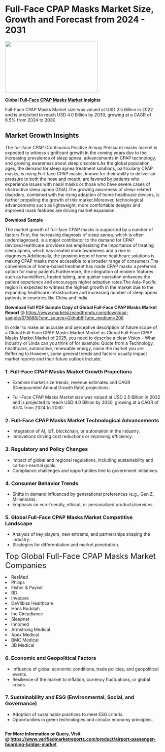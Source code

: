 <H1>Full-Face CPAP Masks Market Size, Growth and Forecast from 2024 - 2031</H1><img class="aligncenter size-medium wp-image-584254" src="https://thirdeyenews.in/wp-content/uploads/2024/09/Global-Market-Research-300x168.jpeg" alt="" width="300" height="168" /><p><strong>Global&nbsp;<a href="https://www.marketsizeandtrends.com/download-sample/675868/?utm_source=Github8j?utm_medium=208">Full-Face CPAP Masks Market</a> Insights</strong></p><p>Full-Face CPAP Masks Market size was valued at USD 2.5 Billion in 2022 and is projected to reach USD 4.0 Billion by 2030, growing at a CAGR of 6.5% from 2024 to 2030.</p><p><h2>Market Growth Insights</h2> <p>The full-face CPAP (Continuous Positive Airway Pressure) masks market is expected to witness significant growth in the coming years due to the increasing prevalence of sleep apnea, advancements in CPAP technology, and growing awareness about sleep disorders.As the global population ages, the demand for sleep apnea treatment solutions, particularly CPAP masks, is rising.Full-face CPAP masks, known for their ability to deliver air pressure to both the nose and mouth, are favored by patients who experience issues with nasal masks or those who have severe cases of obstructive sleep apnea (OSA).The growing awareness of sleep-related disorders, combined with the rising adoption of home healthcare devices, is further propelling the growth of this market.Moreover, technological advancements such as lightweight, more comfortable designs and improved mask features are driving market expansion.</p> <p><strong>Download Sample</strong></p> <p>The market growth of full-face CPAP masks is supported by a number of factors.First, the increasing diagnosis of sleep apnea, which is often underdiagnosed, is a major contributor to the demand for CPAP devices.Healthcare providers are emphasizing the importance of treating sleep apnea, which has created more awareness and a rise in diagnoses.Additionally, the growing trend of home healthcare solutions is making CPAP masks more accessible to a broader range of consumers.The convenience of home-based treatment has made CPAP masks a preferred option for many patients.Furthermore, the integration of modern features such as humidifiers, heated tubing, and quieter operation enhances the patient experience and encourages higher adoption rates.The Asia-Pacific region is expected to witness the highest growth in the market due to the expanding healthcare infrastructure and increasing number of sleep apnea patients in countries like China and India.</p> <p><span class=""><strong>Download Full PDF Sample Copy of Global Full-Face CPAP Masks Market Report</strong> @ <a href="https://www.marketsizeandtrends.com/download-sample/675868/?utm_source=Github8j?utm_medium=208" target="_blank">https://www.marketsizeandtrends.com/download-sample/675868/?utm_source=Github8j?utm_medium=208</a></span></p><p>In order to make an accurate and perceptive description of future scope of a Global&nbsp;Full-Face CPAP Masks Market Market as Global&nbsp;Full-Face CPAP Masks Market Market of 2025, you need to describe a clear Vision &ndash; What Industry or Linda can you think of for example: Quote from a Technology, healthcare, automotive, renewable energy, name the market you are Reffering to.However, some general trends and factors usually impact market reports and their future outlook include:</p><h3>1.&nbsp;<strong>Full-Face CPAP Masks Market Growth Projections</strong></h3><ul><li>Examine market size trends, revenue estimates and CAGR (Compounded Annual Growth Rate) projections.</li><li><p>Full-Face CPAP Masks Market size was valued at USD 2.5 Billion in 2022 and is projected to reach USD 4.0 Billion by 2030, growing at a CAGR of 6.5% from 2024 to 2030.</p></li></ul><h3>2.&nbsp;<strong>Full-Face CPAP Masks Market Technological Advancements</strong></h3><ul><li>Integration of AI, IoT, blockchain, or automation in the industry.</li><li>Innovations driving cost reductions or improving efficiency.</li></ul><h3>3.&nbsp;<strong>Regulatory and Policy Changes</strong></h3><ul><li>Impact of global and regional regulations, including sustainability and carbon-neutral goals.</li><li>Compliance challenges and opportunities tied to government initiatives.</li></ul><h3>4.&nbsp;<strong>Consumer Behavior Trends</strong></h3><ul><li>Shifts in demand influenced by generational preferences (e.g., Gen Z, Millennials).</li><li>Emphasis on eco-friendly, ethical, or personalized products/services.</li></ul><h3>5.&nbsp;<strong>Global Full-Face CPAP Masks Market Competitive Landscape</strong></h3><ul><li>Analysis of key players, new entrants, and partnerships shaping the industry.</li><li>Strategies for differentiation and market penetration.</li></ul><p data-pm-slice="1 1 []"><span style="color: inherit; font-family: inherit; font-size: 25px;">Top Global Full-Face CPAP Masks Market Companies</span></p><div class="" data-test-id=""><p><li> ResMed</li><li> Philips</li><li> Fisher & Paykel</li><li> BD</li><li> Invacare</li><li> DeVilbiss Healthcare</li><li> Hans Rudolph</li><li> Inc Circadiance</li><li> Sleepnet</li><li> Innomed</li><li> Armstrong Medical</li><li> Apex Medical</li><li> BMC Medical</li><li> 3B Medical</li></p></div><h3>6.&nbsp;<strong>Economic and Geopolitical Factors</strong></h3><ul><li>Influence of global economic conditions, trade policies, and geopolitical events.</li><li>Resilience of the market to inflation, currency fluctuations, or global crises.</li></ul><h3>7.&nbsp;<strong>Sustainability and ESG (Environmental, Social, and Governance)</strong></h3><ul><li>Adoption of sustainable practices to meet ESG criteria.</li><li>Opportunities in green technologies and circular economy principles.</li></ul><h2><strong style="font-size: 14px;">For More Information or Query, Visit @&nbsp;</strong><a style="background-color: #ffffff; font-size: 14px;" href="https://www.marketsizeandtrends.com/report/full-face-cpap-masks-market/" target="_blank">https://www.verifiedmarketreports.com/product/airport-passenger-boarding-bridge-market</a></h2>